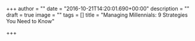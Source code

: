 +++
author = ""
date = "2016-10-21T14:20:01.690+00:00"
description = ""
draft = true
image = ""
tags = []
title = "Managing Millennials: 9 Strategies You Need to Know"

+++

